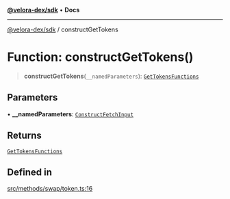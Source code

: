 [**@velora-dex/sdk**](../README.md) • **Docs**

***

[@velora-dex/sdk](../globals.md) / constructGetTokens

# Function: constructGetTokens()

> **constructGetTokens**(`__namedParameters`): [`GetTokensFunctions`](../type-aliases/GetTokensFunctions.md)

## Parameters

• **\_\_namedParameters**: [`ConstructFetchInput`](../interfaces/ConstructFetchInput.md)

## Returns

[`GetTokensFunctions`](../type-aliases/GetTokensFunctions.md)

## Defined in

[src/methods/swap/token.ts:16](https://github.com/VeloraDEX/sdk/blob/feat/extend_delta_orders_filtering/src/methods/swap/token.ts#L16)
